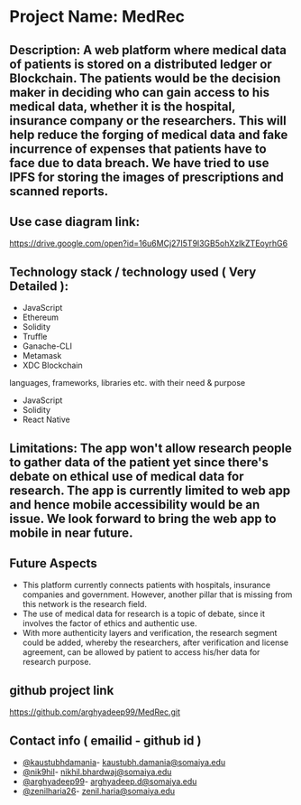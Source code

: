 # Project Name: MedRec

## Description: A web platform where medical data of patients is stored on a distributed ledger or Blockchain. The patients would be the decision maker in deciding who can gain access to his medical data, whether it is the hospital, insurance company or the researchers. This will help reduce the forging of medical data and fake incurrence of expenses that patients have to face due to data breach. We have tried to use IPFS for storing the images of prescriptions and scanned reports.

## Use case diagram link:

https://drive.google.com/open?id=16u6MCj27I5T9l3GB5ohXzlkZTEoyrhG6 


## Technology stack / technology used ( Very Detailed ):

* JavaScript
* Ethereum
* Solidity
* Truffle
* Ganache-CLI
* Metamask
* XDC Blockchain

languages, frameworks, libraries etc. with their need & purpose

* JavaScript
* Solidity
* React Native

## Limitations: The app won't allow research people to gather data of the patient yet since there's debate on ethical use of medical data for research. The app is currently limited to web app and hence mobile accessibility would be an issue. We look forward to bring the web app to mobile in near future.


## Future Aspects
* This platform currently connects patients with hospitals, insurance companies and government. However, another pillar that is missing from this network is the research field.
* The use of medical data for research is a topic of debate, since it involves the factor of ethics and authentic use.
* With more authenticity layers and verification, the research segment could be added, whereby the researchers, after verification and license agreement, can be allowed by patient to access his/her data for research purpose. 

## github project link
https://github.com/arghyadeep99/MedRec.git
## Contact info ( emailid - github id )

- [@kaustubhdamania](https://github.com/kaustubhdamania)- kaustubh.damania@somaiya.edu
- [@nik9hil](https://github.com/nik9hil)- nikhil.bhardwaj@somaiya.edu
- [@arghyadeep99](https://github.com/arghyadeep99)- arghyadeep.d@somaiya.edu
- [@zenilharia26](https://github.com/zenilharia26)- zenil.haria@somaiya.edu
